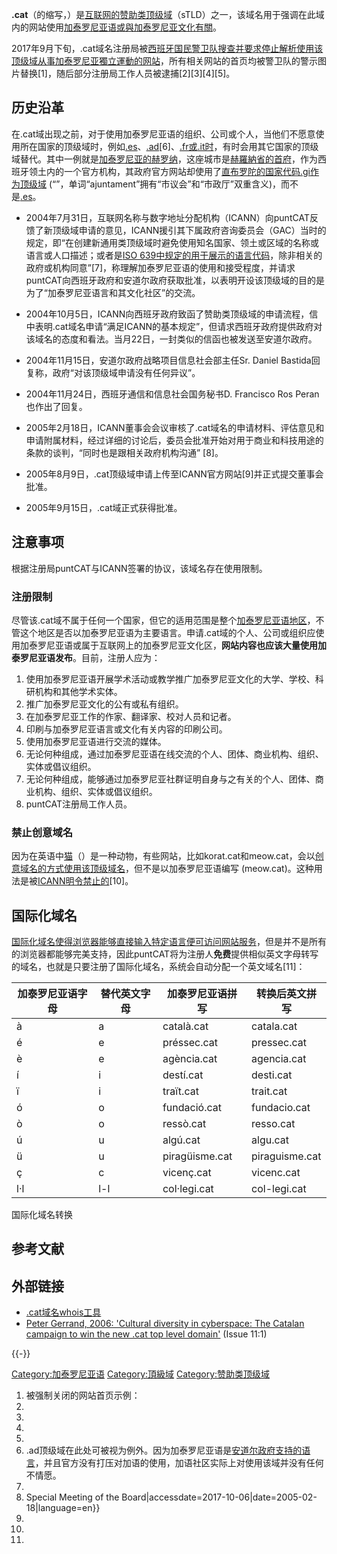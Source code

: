 **.cat**（的缩写，）是[互联网的](../Page/互联网.md "wikilink")[赞助类顶级域](https://zh.wikipedia.org/wiki/赞助类顶级域 "wikilink")（sTLD）之一，该域名用于强调在此域内的网站使用[加泰罗尼亚语或與加泰罗尼亚文化有關](https://zh.wikipedia.org/wiki/加泰罗尼亚语 "wikilink")。

2017年9月下旬，.cat域名注册局被[西班牙国民警卫队搜查并要求停止解析使用该顶级域从事](../Page/西班牙国民警卫队.md "wikilink")[加泰罗尼亚獨立運動的网站](https://zh.wikipedia.org/wiki/加泰罗尼亚獨立運動 "wikilink")，所有相关网站的首页均被警卫队的警示图片替换\[1\]，随后部分注册局工作人员被逮捕\[2\]\[3\]\[4\]\[5\]。

## 历史沿革

在.cat域出现之前，对于使用加泰罗尼亚语的组织、公司或个人，当他们不愿意使用所在国家的顶级域时，例如[.es](../Page/.es.md "wikilink")、[.ad](../Page/.ad.md "wikilink")\[6\]、[.fr或](https://zh.wikipedia.org/wiki/.fr "wikilink")[.it时](../Page/.it.md "wikilink")，有时会用其它国家的顶级域替代。其中一例就是[加泰罗尼亚的](../Page/加泰罗尼亚.md "wikilink")[赫罗纳](../Page/赫罗纳.md "wikilink")，这座城市是[赫羅納省的首府](../Page/赫羅納省.md "wikilink")，作为西班牙领土内的一个官方机构，其政府官方网站却使用了[直布罗陀的](../Page/直布罗陀.md "wikilink")[国家代码](https://zh.wikipedia.org/wiki/国家代码 "wikilink")[.gi作为顶级域](https://zh.wikipedia.org/wiki/.gi "wikilink")
(“”，单词“ajuntament”拥有“市议会”和“市政厅”双重含义)，而不是[.es](../Page/.es.md "wikilink")。

  - 2004年7月31日，互联网名称与数字地址分配机构（ICANN）向puntCAT反馈了新顶级域申请的意见，ICANN援引其下属政府咨询委员会（GAC）当时的规定，即“在创建新通用类顶级域时避免使用知名国家、领土或区域的名称或语言或人口描述；或者是[ISO
    639中规定的用于展示的语言代码](../Page/ISO_639.md "wikilink")，除非相关的政府或机构同意”\[7\]，称理解加泰罗尼亚语的使用和接受程度，并请求puntCAT向西班牙政府和安道尔政府获取批准，以表明开设该顶级域的目的是为了“加泰罗尼亚语言和其文化社区”的交流。

<!-- end list -->

  - 2004年10月5日，ICANN向西班牙政府致函了赞助类顶级域的申请流程，信中表明.cat域名申请“满足ICANN的基本规定”，但请求西班牙政府提供政府对该域名的态度和看法。当月22日，一封类似的信函也被发送至安道尔政府。

<!-- end list -->

  - 2004年11月15日，安道尔政府战略项目信息社会部主任Sr. Daniel Bastida回复称，政府“对该顶级域申请没有任何异议”。

<!-- end list -->

  - 2004年11月24日，西班牙通信和信息社会国务秘书D. Francisco Ros Peran也作出了回复。

<!-- end list -->

  - 2005年2月18日，ICANN董事会会议审核了.cat域名的申请材料、评估意见和申请附属材料，经过详细的讨论后，委员会批准开始对用于商业和科技用途的条款的谈判，“同时也是跟相关政府机构沟通”
    \[8\]。

<!-- end list -->

  - 2005年8月9日，.cat顶级域申请上传至ICANN官方网站\[9\]并正式提交董事会批准。

<!-- end list -->

  - 2005年9月15日，.cat域正式获得批准。

## 注意事项

根据注册局puntCAT与ICANN签署的协议，该域名存在使用限制。

### 注册限制

尽管该.cat域不属于任何一个国家，但它的适用范围是整个[加泰罗尼亚语地区](https://zh.wikipedia.org/wiki/加泰罗尼亚语地区 "wikilink")，不管这个地区是否以加泰罗尼亚语为主要语言。申请.cat域的个人、公司或组织应使用加泰罗尼亚语或属于互联网上的加泰罗尼亚文化区，**网站内容也应该大量使用加泰罗尼亚语发布**。目前，注册人应为：

1.  使用加泰罗尼亚语开展学术活动或教学推广加泰罗尼亚文化的大学、学校、科研机构和其他学术实体。
2.  推广加泰罗尼亚文化的公有或私有组织。
3.  在加泰罗尼亚工作的作家、翻译家、校对人员和记者。
4.  印刷与加泰罗尼亚语言或文化有关内容的印刷公司。
5.  使用加泰罗尼亚语进行交流的媒体。
6.  无论何种组成，通过加泰罗尼亚语在线交流的个人、团体、商业机构、组织、实体或倡议组织。
7.  无论何种组成，能够通过加泰罗尼亚社群证明自身与之有关的个人、团体、商业机构、组织、实体或倡议组织。
8.  puntCAT注册局工作人员。

### 禁止创意域名

因为在英语中[猫](../Page/猫.md "wikilink")（）是一种动物，有些网站，比如korat.cat和meow.cat，会以[创意域名的方式使用该顶级域名](https://zh.wikipedia.org/wiki/域名hack "wikilink")，但不是以加泰罗尼亚语编写
(meow.cat)。这种用法是被[ICANN明令禁止的](https://zh.wikipedia.org/wiki/ICANN "wikilink")\[10\]。

## 国际化域名

[国际化域名使得浏览器能够直接输入特定语言便可访问网站服务](../Page/国际化域名.md "wikilink")，但是并不是所有的浏览器都能够完美支持，因此puntCAT将为注册人**免费**提供相似英文字母转写的域名，也就是只要注册了国际化域名，系统会自动分配一个英文域名\[11\]：

| 加泰罗尼亚语字母 | 替代英文字母 | 加泰罗尼亚语拼写       | 转换后英文拼写        |
| -------- | ------ | -------------- | -------------- |
| à        | a      | català.cat     | catala.cat     |
| é        | e      | préssec.cat    | pressec.cat    |
| è        | e      | agència.cat    | agencia.cat    |
| í        | i      | destí.cat      | desti.cat      |
| ï        | i      | traït.cat      | trait.cat      |
| ó        | o      | fundació.cat   | fundacio.cat   |
| ò        | o      | ressò.cat      | resso.cat      |
| ú        | u      | algú.cat       | algu.cat       |
| ü        | u      | piragüisme.cat | piraguisme.cat |
| ç        | c      | vicenç.cat     | vicenc.cat     |
| l·l      | l-l    | col·legi.cat   | col-legi.cat   |

国际化域名转换

## 参考文献

## 外部链接

  - [.cat域名whois工具](http://whois.cat/)
  - [Peter Gerrand, 2006: 'Cultural diversity in cyberspace: The Catalan
    campaign to win the new .cat top level
    domain'](https://web.archive.org/web/20120223152005/http://firstmonday.org/htbin/cgiwrap/bin/ojs/index.php/fm/article/viewArticle/1305/1225)
    (Issue 11:1)

{{-}}

[Category:加泰罗尼亚语](https://zh.wikipedia.org/wiki/Category:加泰罗尼亚语 "wikilink")
[Category:頂級域](https://zh.wikipedia.org/wiki/Category:頂級域 "wikilink")
[Category:赞助类顶级域](https://zh.wikipedia.org/wiki/Category:赞助类顶级域 "wikilink")

1.  被强制关闭的网站首页示例：
2.
3.
4.
5.
6.  .ad顶级域在此处可被视为例外。因为加泰罗尼亚语是[安道尔政府支持的语言](../Page/安道尔.md "wikilink")，并且官方没有打压对加语的使用，加语社区实际上对使用该域并没有任何不情愿。
7.
8.   Special Meeting of the
    Board|accessdate=2017-10-06|date=2005-02-18|language=en}}
9.
10.
11.
